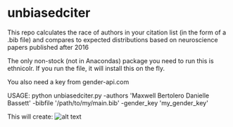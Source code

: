 # unbiasedciter
This repo calculates the race of authors in your citation list (in the form of a .bib file) and compares to expected distributions based on neuroscience papers published after 2016

The only non-stock (not in Anacondas) package you need to run this is ethnicolr. If you run the file, it will install this on the fly.

You also need a key from gender-api.com

USAGE:
python unbiasedciter.py -authors 'Maxwell Bertolero Danielle Bassett' -bibfile '/path/to/my/main.bib' -gender_key 'my_gender_key'

This will create:
![alt text](https://github.com/mb3152/unbiasedciter/race_gender_citations.png?raw=true)
